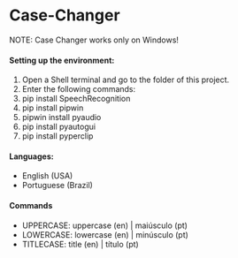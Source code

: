 # Case-Changer

NOTE: Case Changer works only on Windows!

#### Setting up the environment:

1. Open a Shell terminal and go to the folder of this project.
2. Enter the following commands:
3. pip install SpeechRecognition
4. pip install pipwin
5. pipwin install pyaudio
6. pip install pyautogui
7. pip install pyperclip

#### Languages:

- English (USA)
- Portuguese (Brazil)

#### Commands

- UPPERCASE: uppercase (en) | maiúsculo (pt)
- LOWERCASE: lowercase (en) | minúsculo (pt)
- TITLECASE: title (en) | título (pt)
